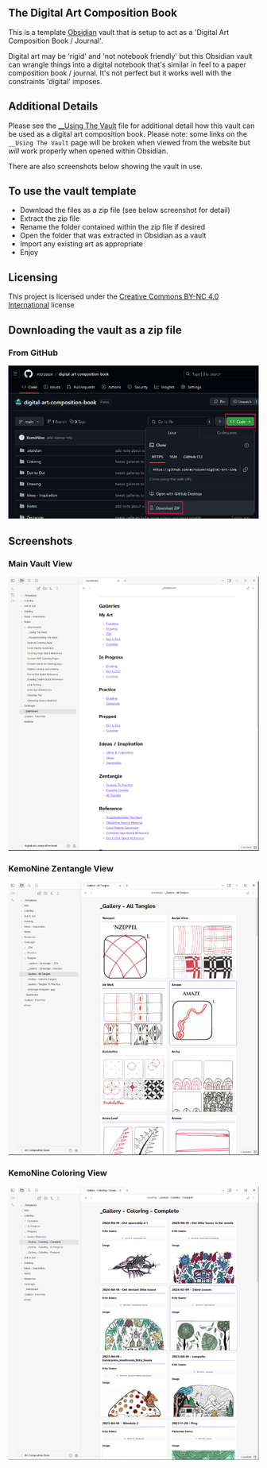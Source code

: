 ## The Digital Art Composition Book

This is a template [Obsidian](https://obsidian.md/) vault that is setup to act as a 'Digital Art Composition Book / Journal'.

Digital art may be 'rigid' and 'not notebook friendly' but this Obsidian vault can wrangle things into a digital notebook that's similar in feel to a paper composition book / journal. It's not perfect but it works well with the constraints 'digital' imposes.

## Additional Details

Please see the [\_\_Using The Vault](Notes/__Using%20The%20Vault.md) file for additional detail how this vault can be used as a digital art composition book. Please note: some links on the `__Using The Vault` page will be broken when viewed from the website but *will* work properly when opened within Obsidian.

There are also screenshots below showing the vault in use.

## To use the vault template

- Download the files as a zip file (see below screenshot for detail)
- Extract the zip file
- Rename the folder contained within the zip file if desired
- Open the folder that was extracted in Obsidian as a vault
- Import any existing art as appropriate
- Enjoy

## Licensing

This project is licensed under the [Creative Commons BY-NC 4.0 International](https://creativecommons.org/licenses/by-nc/4.0/) license

## Downloading the vault as a zip file

### From GitHub

![How to download - GitHub](attachments/downloading_github.png)

## Screenshots

### Main Vault View
![Main Vault View](attachments/Vault%20Screenshot%201.png)

### KemoNine Zentangle View
![KemoNine Zentangle View](attachments/Vault%20Screenshot%202.png)

### KemoNine Coloring View
![KemoNine Coloring View](attachments/Vault%20Screenshot%203.png)
